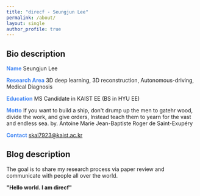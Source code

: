```yaml
---
title: "direcf - Seungjun Lee"
permalink: /about/
layout: single
author_profile: true
---
```

## Bio description
**<span style="color:#4287f5">Name</span>** Seungjun Lee

**<span style="color:#4287f5">Research Area</span>** 3D deep learning, 3D reconstruction, Autonomous-driving, Medical Diagnosis

**<span style="color:#4287f5">Education</span>** MS Candidate in KAIST EE (BS in HYU EE)

**<span style="color:#4287f5">Motto</span>** If you want to build a ship, don't drump up
        the men to gatehr wood, divide the work,
        and give orders, Instead teach them to
        yearn for the vast and endless sea.
        by. Antoine Marie Jean-Baptiste Roger de Saint-Exupéry

**<span style="color:#4287f5">Contact</span>** skai7923@kaist.ac.kr

## Blog description
The goal is to share my research process via paper review
and communicate with people all over the world.

**"Hello world. I am direcf"**